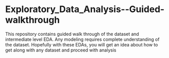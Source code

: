 # Exploratory_Data_Analysis--Guided-walkthrough
This repository contains guided walk through of the dataset and intermediate level EDA. Any modeling requires complete understanding of the dataset. Hopefully with these EDAs, you will get an idea about how to get along with any dataset and proceed with analysis
